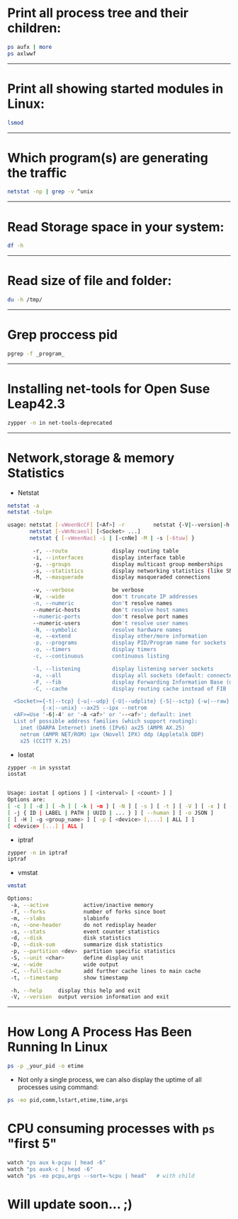 # Print all process tree and their children:
```bash
ps aufx | more
ps axlwwf 
```
----------------------------------------------------

# Print all showing started modules in Linux:
```bash
lsmod
```

----------------------------------------------------

# Which program(s) are generating the traffic
```bash
netstat -np | grep -v ^unix
```

----------------------------------------------------

# Read Storage space in your system:
```bash
df -h
```

-----------------------------------------------------

# Read size of file and folder:
```bash
du -h /tmp/
```

-----------------------------------------------------

# Grep proccess pid
```bash
pgrep -f _program_
```

-----------------------------------------------------

# Installing net-tools for Open Suse Leap42.3
```bash
zypper -n in net-tools-deprecated
```

-----------------------------------------------------

# Network,storage & memory Statistics
- Netstat
```bash
netstat -a
netstat -tulpn

usage: netstat [-vWeenNcCF] [<Af>] -r         netstat {-V|--version|-h|--help}
       netstat [-vWnNcaeol] [<Socket> ...]
       netstat { [-vWeenNac] -i | [-cnNe] -M | -s [-6tuw] }

        -r, --route              display routing table
        -i, --interfaces         display interface table
        -g, --groups             display multicast group memberships
        -s, --statistics         display networking statistics (like SNMP)
        -M, --masquerade         display masqueraded connections

        -v, --verbose            be verbose
        -W, --wide               don't truncate IP addresses
        -n, --numeric            don't resolve names
        --numeric-hosts          don't resolve host names
        --numeric-ports          don't resolve port names
        --numeric-users          don't resolve user names
        -N, --symbolic           resolve hardware names
        -e, --extend             display other/more information
        -p, --programs           display PID/Program name for sockets
        -o, --timers             display timers
        -c, --continuous         continuous listing

        -l, --listening          display listening server sockets
        -a, --all                display all sockets (default: connected)
        -F, --fib                display Forwarding Information Base (default)
        -C, --cache              display routing cache instead of FIB

  <Socket>={-t|--tcp} {-u|--udp} {-U|--udplite} {-S|--sctp} {-w|--raw}
           {-x|--unix} --ax25 --ipx --netrom
  <AF>=Use '-6|-4' or '-A <af>' or '--<af>'; default: inet
  List of possible address families (which support routing):
    inet (DARPA Internet) inet6 (IPv6) ax25 (AMPR AX.25) 
    netrom (AMPR NET/ROM) ipx (Novell IPX) ddp (Appletalk DDP) 
    x25 (CCITT X.25)

```
- Iostat
```bash
zypper -n in sysstat
iostat


Usage: iostat [ options ] [ <interval> [ <count> ] ]
Options are:
[ -c ] [ -d ] [ -h ] [ -k | -m ] [ -N ] [ -s ] [ -t ] [ -V ] [ -x ] [ -y ] [ -z ]
[ -j { ID | LABEL | PATH | UUID | ... } ] [ --human ] [ -o JSON ]
[ [ -H ] -g <group_name> ] [ -p [ <device> [,...] | ALL ] ]
[ <device> [...] | ALL ]
```
- iptraf
```bash
zypper -n in iptraf
iptraf
```
- vmstat
```bash
vmstat 

Options:
 -a, --active           active/inactive memory
 -f, --forks            number of forks since boot
 -m, --slabs            slabinfo
 -n, --one-header       do not redisplay header
 -s, --stats            event counter statistics
 -d, --disk             disk statistics
 -D, --disk-sum         summarize disk statistics
 -p, --partition <dev>  partition specific statistics
 -S, --unit <char>      define display unit
 -w, --wide             wide output
 -C, --full-cache       add further cache lines to main cache
 -t, --timestamp        show timestamp

 -h, --help     display this help and exit
 -V, --version  output version information and exit
```
---------------------------------------------------------------------------------------------------

# How Long A Process Has Been Running In Linux
```bash 
ps -p _your_pid -o etime
```
- Not only a single process, we can also display the uptime of all processes using command:
```bash
ps -eo pid,comm,lstart,etime,time,args
```

# CPU consuming processes with `ps` "first 5"
```bash
watch "ps aux k-pcpu | head -6"
watch "ps auxk-c | head -6"
watch "ps -eo pcpu,args --sort=-%cpu | head"   # with child
```

# Will update soon... ;)





